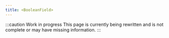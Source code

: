 ```yaml
---
title: <BooleanField>
---
```


:::caution Work in progress
This page is currently being rewritten and is not complete or may have missing information.
:::